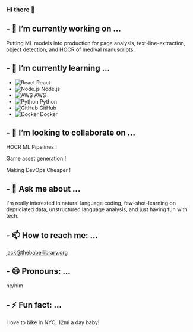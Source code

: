 ### Hi there 👋
## - 🔭 I’m currently working on ...

  Putting ML models into production for page analysis, text-line-extraction, object detection, and HOCR of medival manuscripts.

## - 🌱 I’m currently learning ...
  
- ![React](https://img.icons8.com/color/48/000000/react-native.png) React
- ![Node.js](https://img.icons8.com/color/48/000000/nodejs.png) Node.js
- ![AWS](https://img.icons8.com/color/48/000000/amazon-web-services.png) AWS
- ![Python](https://img.icons8.com/color/48/000000/python.png) Python
- ![GitHub](https://img.icons8.com/material-outlined/48/000000/github.png) GitHub
- ![Docker](https://img.icons8.com/color/48/000000/docker.png) Docker

## - 👯 I’m looking to collaborate on ...

  HOCR ML Pipelines !
  
  Game asset generation !
  
  Making DevOps Cheaper !
  
## - 💬 Ask me about ...

  I'm really interested in natural language coding, few-shot-learning on depriciated data, unstructured language analysis, and just having fun with tech.
 
## - 📫 How to reach me: ...

  jack@thebabellibrary.org
  
## - 😄 Pronouns: ...

  he/him
 
## - ⚡ Fun fact: ...

  I love to bike in NYC, 12mi a day baby! 

<!--
**thebabellibrarybot/thebabellibrarybot** is a ✨ _special_ ✨ repository because its `README.md` (this file) appears on your GitHub profile.

Here are some ideas to get you started:

img // svg
![alt text](https://fwtbbmf399.execute-api.us-east-1.amazonaws.com/Prod/svg?source=https://raw.githubusercontent.com/vitalibo/markdown-inline-svg/master/readme.md&name=sample.svg)

- 🔭 I’m currently working on ...
- 🌱 I’m currently learning ...
- 👯 I’m looking to collaborate on ...
- 🤔 I’m looking for help with ...
- 💬 Ask me about ...
- 📫 How to reach me: ...
- 😄 Pronouns: ...
- ⚡ Fun fact: ...
-->
